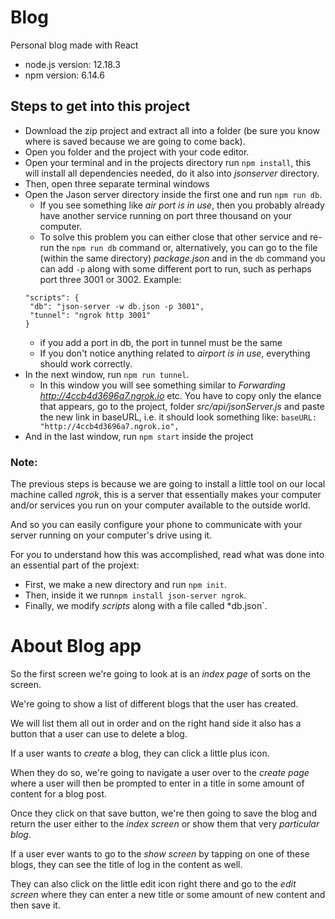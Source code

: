 # Blog
Personal blog made with React  

- node.js version: 12.18.3  
- npm version: 6.14.6  

## Steps to get into this project
-   Download the zip project and extract all into a folder (be sure you know where is saved because we are going to come back).
-   Open you folder and the project with your code editor.
-   Open your terminal and in the projects directory run  `npm install`, this will install all dependencies needed, do it also into *jsonserver* directory.
- Then, open three separate terminal windows
- Open the Jason server directory inside the first one and run `npm run db`.
	- If you see something like *air port is in use*, then you probably already have another service running on port three thousand on your computer. 
	- To solve this problem you can either close that other service and re-run the `npm run db` command or, alternatively, you can go to the file (within the same directory) *package.json* and in the `db` command you can add `-p` along with some different port to run, such as perhaps port three 3001 or 3002. Example: 
	``` 
	"scripts": {
	 "db": "json-server -w db.json -p 3001",
	 "tunnel": "ngrok http 3001"
	}
	 ```
	 - if you add a port in db, the port in tunnel must be the same
	- If you don't notice anything related to *airport is in use*, everything should work correctly.
- In the next window, run `npm run tunnel`. 
	- In this window you will see something similar to *Forwarding http://4ccb4d3696a7.ngrok.io* etc. You have to copy only the elance that appears, go to the project, folder *src/api/jsonServer.js* and paste the new link in baseURL, i.e. it should look something like:
	`baseURL: "http://4ccb4d3696a7.ngrok.io",`
- And in the last window, run `npm start` inside the project

### Note:

The previous steps is because we are going to install a little tool on our local machine called *ngrok*, this is a server that essentially makes your computer and/or services you run on your computer available to the outside world.

And so you can easily configure your phone to communicate with your server running on your computer's drive using it.

For you to understand how this was accomplished, read what was done into an essential part of the projext:
- First, we make a new directory and run `npm init`.
- Then, inside it we run`npm install json-server ngrok`.
- Finally, we modify *scripts* along with a file called *db.json`.


# About Blog app
So the first screen we're going to look at is an *index page* of sorts on the screen.

We're going to show a list of different blogs that the user has created.

We will list them all out in order and on the right hand side it also has a button that a user can use to delete a blog.

If a user wants to *create* a blog, they can click a little plus icon.

When they do so, we're going to navigate a user over to the *create page* where a user will then be prompted to enter in a title in some amount of content for a blog post.

Once they click on that save button, we're then going to save the blog and return the user either to the *index screen* or show them that very *particular blog*.

If a user ever wants to go to the *show screen* by tapping on one of these blogs, they can see the title of log in the content as well.

They can also click on the little edit icon right there and go to the *edit screen* where they can enter a new title or some amount of new content and then save it.
